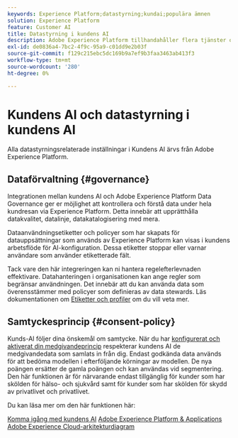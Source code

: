 ```yaml
---
keywords: Experience Platform;datastyrning;kundai;populära ämnen
solution: Experience Platform
feature: Customer AI
title: Datastyrning i kundens AI
description: Adobe Experience Platform tillhandahåller flera tjänster och verktyg som gör att du kan kontrollera dina insamlade upplevelsedata på ett säkert sätt för att följa din affärspraxis, juridiska skyldigheter och utvecklingsprocess.
exl-id: de0836a4-7bc2-4f9c-95a9-c01dd9e2b03f
source-git-commit: f129c215ebc5dc169b9a7ef9b3faa3463ab413f3
workflow-type: tm+mt
source-wordcount: '280'
ht-degree: 0%

---
```


# Kundens AI och datastyrning i kundens AI

Alla datastyrningsrelaterade inställningar i Kundens AI ärvs från Adobe Experience Platform.

## Dataförvaltning {#governance}

Integrationen mellan kundens AI och Adobe Experience Platform Data Governance ger er möjlighet att kontrollera och förstå data under hela kundresan via Experience Platform. Detta innebär att upprätthålla datakvalitet, datalinje, datakatalogisering med mera.

Dataanvändningsetiketter och policyer som har skapats för datauppsättningar som används av Experience Platform kan visas i kundens arbetsflöde för AI-konfiguration. Dessa etiketter stoppar eller varnar användare som använder etiketterade fält.

Tack vare den här integreringen kan ni hantera regelefterlevnaden effektivare. Datahanteringen i organisationen kan ange regler som begränsar användningen. Det innebär att du kan använda data som överensstämmer med policyer som definieras av data stewards. Läs dokumentationen om [Etiketter och profiler](https://experienceleague.adobe.com/docs/analytics-platform/using/cja-dataviews/data-governance.html?lang=sv-SE) om du vill veta mer.

## Samtyckesprincip {#consent-policy}

Kunds-AI följer dina önskemål om samtycke. När du har [konfigurerat och aktiverat din medgivandeprincip](https://experienceleague.adobe.com/docs/experience-platform/data-governance/policies/user-guide.html?lang=sv-SE#consent-policy) respekterar kundens AI de medgivandedata som samlats in från dig. Endast godkända data används för att bedöma modellen i efterföljande körningar av modellen. De nya poängen ersätter de gamla poängen och kan användas vid segmentering. Den här funktionen är för närvarande endast tillgänglig för kunder som har skölden för hälso- och sjukvård samt för kunder som har skölden för skydd av privatlivet och privatlivet.

Du kan läsa mer om den här funktionen här:

[Komma igång med kundens AI](../../customer-ai/getting-started.md)
[Adobe Experience Platform &amp; Applications ](https://experienceleague.adobe.com/docs/blueprints-learn/architecture/architecture-overview/platform-applications.html?lang=sv-SE)
[Adobe Experience Cloud-arkitekturdiagram](https://experienceleague.adobe.com/docs/blueprints-learn/architecture/architecture-overview/experience-cloud.html?lang=sv-SE)
